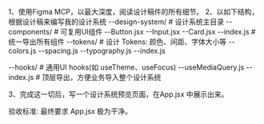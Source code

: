 1、使用Figma MCP，以最大深度，阅读设计稿件的所有细节。
2、以如下结构，根据设计稿来编写我的设计系统
--design-system/ # 设计系统主目录
  --components/  # 可复用UI组件
    --Button.jsx
    --Input.jsx
    --Card.jsx
    --index.js   # 统一导出所有组件
  --tokens/      # 设计 Tokens: 颜色、间距、字体大小等
    --colors.js
    --spacing.js
    --typography.js
    --index.js

  --hooks/       # 通用UI hooks(如 useTheme、useFocus)
    --useMediaQuery.js
--index.js       # 顶层导出，方便业务导入整个设计系统

3、完成这一切后，写一个设计系统预览页面，在App.jsx 中展示出来。

验收标准: 最终要求 App.jsx 极为干净。